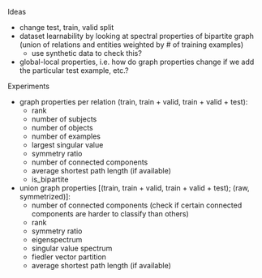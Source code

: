 Ideas
 - change test, train, valid split
 - dataset learnability by looking at spectral properties of bipartite graph (union of relations and entities weighted by # of training examples)
   - use synthetic data to check this?
 - global-local properties, i.e. how do graph properties change if we add the particular test example, etc.?

Experiments
 - graph properties per relation (train, train + valid, train + valid + test):
   + rank
   - number of subjects
   - number of objects
   - number of examples
   + largest singular value
   - symmetry ratio
   - number of connected components
   - average shortest path length (if available)
   - is_bipartite
 - union graph properties [(train, train + valid, train + valid + test); (raw, symmetrized)]:
   - number of connected components (check if certain connected components are harder to classify than others)
   - rank
   - symmetry ratio
   - eigenspectrum
   - singular value spectrum
   - fiedler vector partition
   - average shortest path length (if available)
